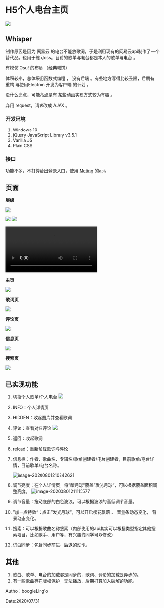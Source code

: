 # H5个人电台主页
![](https://github.com/boogieLing/H5Personal-radio-player/tree/master/pic/all.png)


## Whisper

制作原因是因为 网易云 的电台不能放歌词，于是利用现有的网易云api制作了一个替代品。也用于练习css。目前的歌单与电台都是本人的歌单与电台 。

有模仿 Osu! 的布局 （经典粉饼）

体积较小，总体采用函数式编程 ， 没有后端 。有些地方写得比较丑陋，后期有 重构 与使用Electron 开发为客户端 的计划 。

没什么亮点，可能亮点是有 某些动画实现方式较为有趣 。

弃用 request，请求改成 AJAX 。

### 开发环境

1. Windows 10
2. jQuery JavaScript Library v3.5.1
3. Vanilla JS
4. Plain CSS

### 接口

功能不多，不打算给出登录入口，使用 [Meting](https://github.com/metowolf/Meting) 的api。



## 页面

**层级**

![](https://github.com/boogieLing/H5Personal-radio-player/blob/master/pic/main.png)

![](https://github.com/boogieLing/H5Personal-radio-player/tree/master/pic/main_2.png)
![](https://github.com/boogieLing/H5Personal-radio-player/tree/master/pic/search_1.png)

<video src="pic\search2.mp4"></video>





**主页**

![](https://github.com/boogieLing/H5Personal-radio-player/tree/master/pic/page_1.png)



**歌词页**

![](https://github.com/boogieLing/H5Personal-radio-player/tree/master/picpage_2.png)

**评论页**

![](https://github.com/boogieLing/H5Personal-radio-player/tree/master/picpage_3.png)

**信息页**

![](https://github.com/boogieLing/H5Personal-radio-player/tree/master/picpage_4.png)

**搜索页**

![](https://github.com/boogieLing/H5Personal-radio-player/tree/master/picpage_5.png)



## 已实现功能

1. 切换个人歌单/个人电台
    ![](https://github.com/boogieLing/H5Personal-radio-player/tree/master/picuse_1.png)

2. INFO：个人详情页

3. HIDDEN：收起图片并查看歌词

4. 评论：查看对应评论
    ![](https://github.com/boogieLing/H5Personal-radio-player/tree/master/picuse_2.png)

5. 返回：收起歌词

6. reload：重新加载歌词与评论

7. 信息栏：作者、歌曲名、专辑名/歌单创建者/电台创建者，目前歌单/电台详情，目前歌单/电台名称。

    ![image-20200801210842621](https://github.com/boogieLing/H5Personal-radio-player/tree/master/picuse_3.png)

8. 调节亮度：在个人详情页，将”暗月球“覆盖”发光月球“，可以根据覆盖面积调整亮度。
    ![image-20200801211115577](https://github.com/boogieLing/H5Personal-radio-player/tree/master/picuse_4.png)

9. 调节音量：拖动底部的白色波浪，可以根据波浪的高低调节音量。

10. ”加一点特效“：点击”发光月球“，可以开启樱花飘落 、 音量条动态变化， 背景动态变化。

11. 搜索：可以根据歌曲名称搜索（内部使用的api其实可以根据类型指定其他搜索项目，比如歌手、用户等，有兴趣的同学可以修改）

12. 词曲同步：包括同步前进、后退的动作。



## 其他

1. 歌曲、歌单、电台的加载都是同步的，歌词、评论的加载是异步的。
2. 有一些歌曲存在版权保护，无法播放，后期打算加入破解的功能。



Autho：boogieLing'o

Date:2020/07/31

